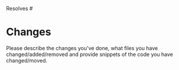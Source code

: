 Resolves #

# Changes

Please describe the changes you've done, what files you have changed/added/removed and provide snippets of the code you have changed/moved.
